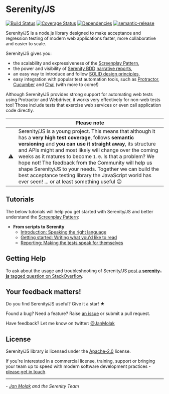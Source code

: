 # Serenity/JS

[![Build Status](https://travis-ci.org/jan-molak/serenity-js.svg?branch=master)](https://travis-ci.org/jan-molak/serenity-js)
[![Coverage Status](https://coveralls.io/repos/github/jan-molak/serenity-js/badge.svg)](https://coveralls.io/github/jan-molak/serenity-js)
[![Dependencies](https://david-dm.org/jan-molak/serenity-js.svg)](https://david-dm.org/jan-molak/serenity-js)
[![semantic-release](https://img.shields.io/badge/%20%20%F0%9F%93%A6%F0%9F%9A%80-semantic--release-e10079.svg)](https://github.com/semantic-release/semantic-release)

Serenity/JS is a node.js library designed to make acceptance and regression testing of modern web applications
faster, more collaborative and easier to scale.

Serenity/JS gives you:
* the scalability and expressiveness of the [Screenplay Pattern](https://github.com/jan-molak/serenity-js/blob/master/docs/screenplay-pattern.md),
* the power and visibility of [Serenity BDD](http://serenity-bdd.info/#/documentation)
[narrative reports](http://serenity-bdd.info/docs/serenity/#_detailed_description_of_aggregation_reports),
* an easy way to introduce and follow [SOLID design principles](https://en.wikipedia.org/wiki/SOLID_(object-oriented_design)),
* easy integration with popular test automation tools,
such as [Protractor](https://github.com/angular/protractor),
[Cucumber](https://github.com/cucumber/cucumber-js) and [Chai](http://chaijs.com/) (with more to come!)

Although Serenity/JS provides strong support for automating web tests using Protractor and Webdriver,
it works very effectively for non-web tests too! Those include tests that exercise web services or even call application code directly.

|           | Please note |
| --------- | ----------- |
| :warning: | Serenity/JS is a young project. This means that although it has a **very high test coverage**, follows **semantic versioning** and **you can use it straight away**, its structure and APIs might and most likely will change over the coming weeks as it matures to become `1.0`. Is that a problem? We hope not! The feedback from the Community will help us shape Serenity/JS to your needs. Together we can build the best acceptance testing library the JavaScript world has ever seen! ... or at least something useful :wink: |


## Tutorials

The below tutorials will help you get started with Serenity/JS and better understand the [Screenplay Pattern](docs/screenplay-pattern.md):

* **From scripts to Serenity**
    * [Introduction: Speaking the right language](https://github.com/jan-molak/serenity-js/blob/master/docs/from-scripts-to-serenity-introduction-speaking-the-right-language.md)
    * [Getting started: Writing what you'd like to read](https://github.com/jan-molak/serenity-js/blob/master/docs/from-scripts-to-serenity-getting-started-writing-what-you-would-like-to-read.md)
    * [Reporting: Making the tests speak for themselves](https://github.com/jan-molak/serenity-js/blob/master/docs/from-scripts-to-serenity-reporting-making-the-tests-speak-for-themselves.md)

## Getting Help

To ask about the usage and troubleshooting of Serenity/JS [post a **serenity-js** tagged question on StackOverflow](http://stackoverflow.com/questions/tagged/serenity-js).

## Your feedback matters!

Do you find Serenity/JS useful? Give it a star! &#9733;

Found a bug? Need a feature? Raise [an issue](https://github.com/jan-molak/serenity-js/issues?state=open)
or submit a pull request.

Have feedback? Let me know on twitter: [@JanMolak](https://twitter.com/JanMolak)

## License

Serenity/JS library is licensed under the [Apache-2.0](LICENSE.md) license.

If you're interested in a commercial license, training, support or bringing your team up to speed with modern software
development practices - [please get in touch](https://janmolak.com/about-the-author-e45e048661c#.kxqp57qn9).

----

_- [Jan Molak](https://janmolak.com) and the Serenity Team_
